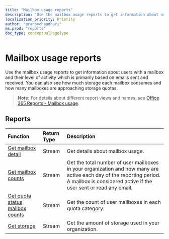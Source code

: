 ```yaml
---
title: "Mailbox usage reports"
description: "Use the mailbox usage reports to get information about users with a mailbox and their level of activity which is primarily based on emails sent and received. You can also see how much storage each mailbox consumes and how many mailboxes are approaching storage quotas."
localization_priority: Priority
author: "pranoychaudhuri"
ms.prod: "reports"
doc_type: conceptualPageType
---
```


# Mailbox usage reports

Use the mailbox usage reports to get information about users with a mailbox and their level of activity which is primarily based on emails sent and received. You can also see how much storage each mailbox consumes and how many mailboxes are approaching storage quotas.

> **Note:** For details about different report views and names, see [Office 365 Reports - Mailbox usage](https://support.office.com/client/Mailbox-usage-beffbe01-ce2d-4614-9ae5-7898868e2729).

## Reports

| Function                                 | Return Type | Description                              |
| :--------------------------------------- | :---------- | :--------------------------------------- |
| [Get mailbox detail](../api/reportroot-getmailboxusagedetail.md) | Stream      | Get details about mailbox usage.         |
| [Get mailbox counts](../api/reportroot-getmailboxusagemailboxcounts.md) | Stream      | Get the total number of user mailboxes in your organization and how many are active each day of the reporting period. A mailbox is considered active if the user sent or read any email. |
| [Get quota status mailbox counts](../api/reportroot-getmailboxusagequotastatusmailboxcounts.md) | Stream      | Get the count of user mailboxes in each quota category. |
| [Get storage](../api/reportroot-getmailboxusagestorage.md) | Stream      | Get the amount of storage used in your organization. |
